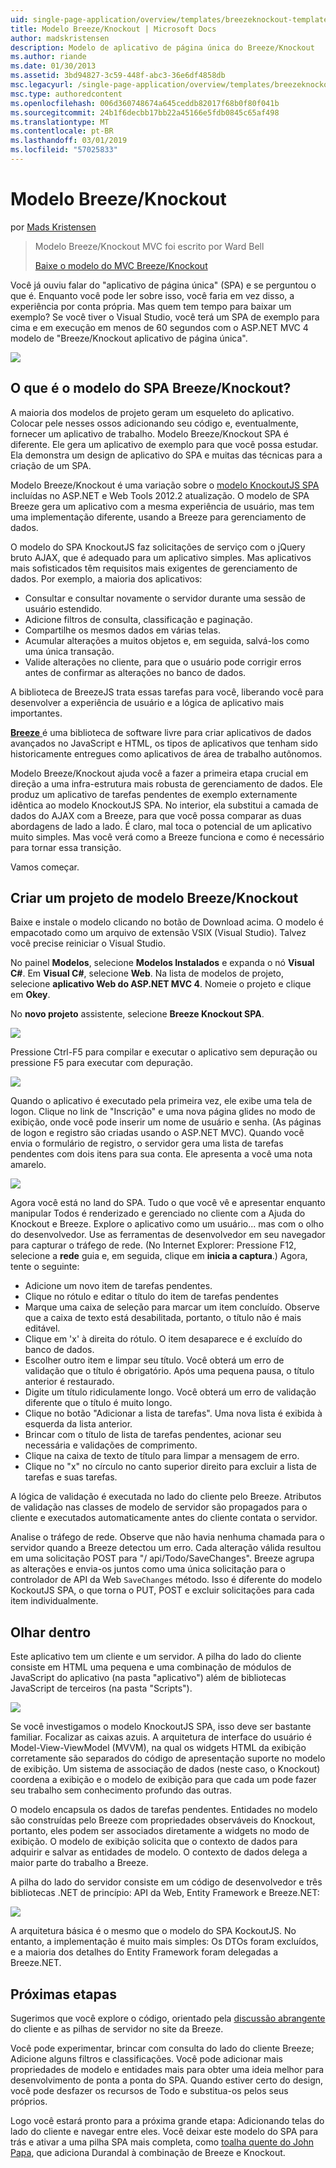 ```yaml
---
uid: single-page-application/overview/templates/breezeknockout-template
title: Modelo Breeze/Knockout | Microsoft Docs
author: madskristensen
description: Modelo de aplicativo de página única do Breeze/Knockout
ms.author: riande
ms.date: 01/30/2013
ms.assetid: 3bd94827-3c59-448f-abc3-36e6df4858db
msc.legacyurl: /single-page-application/overview/templates/breezeknockout-template
msc.type: authoredcontent
ms.openlocfilehash: 006d360748674a645ceddb82017f68b0f80f041b
ms.sourcegitcommit: 24b1f6decbb17bb22a45166e5fdb0845c65af498
ms.translationtype: MT
ms.contentlocale: pt-BR
ms.lasthandoff: 03/01/2019
ms.locfileid: "57025833"
---
```

<a name="breezeknockout-template"></a>Modelo Breeze/Knockout
====================
por [Mads Kristensen](https://github.com/madskristensen)

> Modelo Breeze/Knockout MVC foi escrito por Ward Bell
> 
> [Baixe o modelo do MVC Breeze/Knockout](https://go.microsoft.com/fwlink/?LinkId=282649)


Você já ouviu falar do "aplicativo de página única" (SPA) e se perguntou o que é. Enquanto você pode ler sobre isso, você faria em vez disso, a experiência por conta própria. Mas quem tem tempo para baixar um exemplo? Se você tiver o Visual Studio, você terá um SPA de exemplo para cima e em execução em menos de 60 segundos com o ASP.NET MVC 4 modelo de "Breeze/Knockout aplicativo de página única".

![](http://www.breezejs.com/sites/all/images/spa-template/ZephyrRunning.png)

## <a name="what-is-the-breezeknockout-spa-template"></a>O que é o modelo do SPA Breeze/Knockout?

A maioria dos modelos de projeto geram um esqueleto do aplicativo. Colocar pele nesses ossos adicionando seu código e, eventualmente, fornecer um aplicativo de trabalho. Modelo Breeze/Knockout SPA é diferente. Ele gera um aplicativo de exemplo para que você possa estudar. Ela demonstra um design de aplicativo do SPA e muitas das técnicas para a criação de um SPA.

Modelo Breeze/Knockout é uma variação sobre o [modelo KnockoutJS SPA](../introduction/knockoutjs-template.md) incluídas no ASP.NET e Web Tools 2012.2 atualização. O modelo de SPA Breeze gera um aplicativo com a mesma experiência de usuário, mas tem uma implementação diferente, usando a Breeze para gerenciamento de dados.

O modelo do SPA KnockoutJS faz solicitações de serviço com o jQuery bruto AJAX, que é adequado para um aplicativo simples. Mas aplicativos mais sofisticados têm requisitos mais exigentes de gerenciamento de dados. Por exemplo, a maioria dos aplicativos:

- Consultar e consultar novamente o servidor durante uma sessão de usuário estendido.
- Adicione filtros de consulta, classificação e paginação.
- Compartilhe os mesmos dados em várias telas.
- Acumular alterações a muitos objetos e, em seguida, salvá-los como uma única transação.
- Valide alterações no cliente, para que o usuário pode corrigir erros antes de confirmar as alterações no banco de dados.

A biblioteca de BreezeJS trata essas tarefas para você, liberando você para desenvolver a experiência de usuário e a lógica de aplicativo mais importantes.

[**Breeze** ](http://www.breezejs.com/?utm_source=ms-spa) é uma biblioteca de software livre para criar aplicativos de dados avançados no JavaScript e HTML, os tipos de aplicativos que tenham sido historicamente entregues como aplicativos de área de trabalho autônomos.

Modelo Breeze/Knockout ajuda você a fazer a primeira etapa crucial em direção a uma infra-estrutura mais robusta de gerenciamento de dados. Ele produz um aplicativo de tarefas pendentes de exemplo externamente idêntica ao modelo KnockoutJS SPA. No interior, ela substitui a camada de dados do AJAX com a Breeze, para que você possa comparar as duas abordagens de lado a lado. É claro, mal toca o potencial de um aplicativo muito simples. Mas você verá como a Breeze funciona e como é necessário para tornar essa transição.

Vamos começar.

## <a name="create-a-breezeknockout-template-project"></a>Criar um projeto de modelo Breeze/Knockout

Baixe e instale o modelo clicando no botão de Download acima. O modelo é empacotado como um arquivo de extensão VSIX (Visual Studio). Talvez você precise reiniciar o Visual Studio.

No painel **Modelos**, selecione **Modelos Instalados** e expanda o nó **Visual C#**. Em **Visual C#**, selecione **Web**. Na lista de modelos de projeto, selecione **aplicativo Web do ASP.NET MVC 4**. Nomeie o projeto e clique em **Okey**.

No **novo projeto** assistente, selecione **Breeze Knockout SPA**.

![](http://www.breezejs.com/sites/all/images/spa-template/SelectBreezeKOSpaTemplate.png)

Pressione Ctrl-F5 para compilar e executar o aplicativo sem depuração ou pressione F5 para executar com depuração.

![](http://www.breezejs.com/sites/all/images/spa-template/ZephyrRunning.png)

Quando o aplicativo é executado pela primeira vez, ele exibe uma tela de logon. Clique no link de "Inscrição" e uma nova página glides no modo de exibição, onde você pode inserir um nome de usuário e senha. (As páginas de logon e registro são criadas usando o ASP.NET MVC). Quando você envia o formulário de registro, o servidor gera uma lista de tarefas pendentes com dois itens para sua conta. Ele apresenta a você uma nota amarelo.

![](http://www.breezejs.com/sites/all/images/spa-template/TodoList.png)

Agora você está no land do SPA. Tudo o que você vê e apresentar enquanto manipular Todos é renderizado e gerenciado no cliente com a Ajuda do Knockout e Breeze. Explore o aplicativo como um usuário... mas com o olho do desenvolvedor. Use as ferramentas de desenvolvedor em seu navegador para capturar o tráfego de rede. (No Internet Explorer: Pressione F12, selecione a **rede** guia e, em seguida, clique em **inicia a captura**.) Agora, tente o seguinte:

- Adicione um novo item de tarefas pendentes.
- Clique no rótulo e editar o título do item de tarefas pendentes
- Marque uma caixa de seleção para marcar um item concluído. Observe que a caixa de texto está desabilitada, portanto, o título não é mais editável.
- Clique em 'x' à direita do rótulo. O item desaparece e é excluído do banco de dados.
- Escolher outro item e limpar seu título. Você obterá um erro de validação que o título é obrigatório. Após uma pequena pausa, o título anterior é restaurado.
- Digite um título ridiculamente longo. Você obterá um erro de validação diferente que o título é muito longo.
- Clique no botão "Adicionar a lista de tarefas". Uma nova lista é exibida à esquerda da lista anterior.
- Brincar com o título de lista de tarefas pendentes, acionar seu necessária e validações de comprimento.
- Clique na caixa de texto de título para limpar a mensagem de erro.
- Clique no "x" no círculo no canto superior direito para excluir a lista de tarefas e suas tarefas.

A lógica de validação é executada no lado do cliente pelo Breeze. Atributos de validação nas classes de modelo de servidor são propagados para o cliente e executados automaticamente antes do cliente contata o servidor.

Analise o tráfego de rede. Observe que não havia nenhuma chamada para o servidor quando a Breeze detectou um erro. Cada alteração válida resultou em uma solicitação POST para "/ api/Todo/SaveChanges". Breeze agrupa as alterações e envia-os juntos como uma única solicitação para o controlador de API da Web `SaveChanges` método. Isso é diferente do modelo KockoutJS SPA, o que torna o PUT, POST e excluir solicitações para cada item individualmente.

## <a name="peek-inside"></a>Olhar dentro

Este aplicativo tem um cliente e um servidor. A pilha do lado do cliente consiste em HTML uma pequena e uma combinação de módulos de JavaScript do aplicativo (na pasta "aplicativo") além de bibliotecas JavaScript de terceiros (na pasta "Scripts").

![](http://www.breezejs.com/sites/all/images/spa-template/ClientArchitecture.png)

Se você investigamos o modelo KnockoutJS SPA, isso deve ser bastante familiar. Focalizar as caixas azuis. A arquitetura de interface do usuário é Model-View-ViewModel (MVVM), na qual os widgets HTML da exibição corretamente são separados do código de apresentação suporte no modelo de exibição. Um sistema de associação de dados (neste caso, o Knockout) coordena a exibição e o modelo de exibição para que cada um pode fazer seu trabalho sem conhecimento profundo das outras.

O modelo encapsula os dados de tarefas pendentes. Entidades no modelo são construídas pelo Breeze com propriedades observáveis do Knockout, portanto, eles podem ser associados diretamente a widgets no modo de exibição. O modelo de exibição solicita que o contexto de dados para adquirir e salvar as entidades de modelo. O contexto de dados delega a maior parte do trabalho a Breeze.

A pilha do lado do servidor consiste em um código de desenvolvedor e três bibliotecas .NET de princípio: API da Web, Entity Framework e Breeze.NET:

![](http://www.breezejs.com/sites/all/images/spa-template/ServerArchitecture.png)

A arquitetura básica é o mesmo que o modelo do SPA KockoutJS. No entanto, a implementação é muito mais simples: Os DTOs foram excluídos, e a maioria dos detalhes do Entity Framework foram delegadas a Breeze.NET.

## <a name="next-steps"></a>Próximas etapas

Sugerimos que você explore o código, orientado pela [discussão abrangente](http://www.breezejs.com/spa-template?utm_source=ms-spa) do cliente e as pilhas de servidor no site da Breeze.

Você pode experimentar, brincar com consulta do lado do cliente Breeze; Adicione alguns filtros e classificações. Você pode adicionar mais propriedades de modelo e entidades mais para obter uma ideia melhor para desenvolvimento de ponta a ponta do SPA. Quando estiver certo do design, você pode desfazer os recursos de Todo e substitua-os pelos seus próprios.

Logo você estará pronto para a próxima grande etapa: Adicionando telas do lado do cliente e navegar entre eles. Você deixar este modelo do SPA para trás e ativar a uma pilha SPA mais completa, como [toalha quente do John Papa](https://github.com/johnpapa/HotTowel#readme "Hot Towel"), que adiciona Durandal à combinação de Breeze e Knockout.
